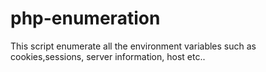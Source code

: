 # php-enumeration
This script enumerate all the environment variables such as cookies,sessions, server information, host etc..
